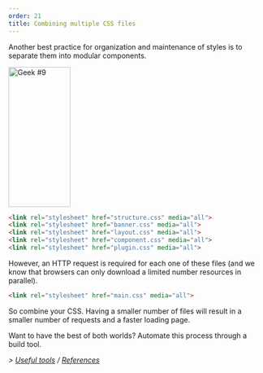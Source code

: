 ```yaml
---
order: 21
title: Combining multiple CSS files
---
```


Another best practice for organization and maintenance of styles is to separate them into modular components.

<div class="img-right">
  <img id="geek-9" class="icos-geek" src="http://browserdiet.com/en/assets/img/9.png" alt="Geek #9" width="122" height="275" />
</div>

```html
<link rel="stylesheet" href="structure.css" media="all">
<link rel="stylesheet" href="banner.css" media="all">
<link rel="stylesheet" href="layout.css" media="all">
<link rel="stylesheet" href="component.css" media="all">
<link rel="stylesheet" href="plugin.css" media="all">
```

However, an HTTP request is required for each one of these files (and we know that browsers can only download a limited number resources in parallel).

```html
<link rel="stylesheet" href="main.css" media="all">
```

So combine your CSS. Having a smaller number of files will result in a smaller number of requests and a faster loading page.

Want to have the best of both worlds? Automate this process through a build tool.

*> [Useful tools](https://github.com/zenorocha/browser-diet/wiki/Tools#combining-multiple-css-files) / [References](https://github.com/zenorocha/browser-diet/wiki/References#combining-multiple-css-files)*
